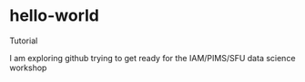 # hello-world
Tutorial 

I am exploring github trying to get ready for the IAM/PIMS/SFU data science workshop 
